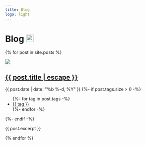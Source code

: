 ```yaml
---
title: Blog
logo: light
---
```


<h1>
  Blog
  <a class="socialIcon" href="/feed.xml">
    <img height="24px" src="/images/rss+feed+24px.png" alt="RSS Feed"/>
  </a>
</h1>


{% for post in site.posts %}
  <article class="post">
    <div class="post-image">
      <img src="{{ post.thumbnail }}"/>
    </div>
    <div class="post-text-stuff">
      <h2 class="post-title">
        <a href="{{ post.url | relative_url }}">
          {{ post.title | escape }}
        </a>
      </h2>
      <div class="post-meta">
        <time class="post-date" datetime="{{ post.date }}">{{ post.date | date: "%b %-d, %Y" }}</time>
        {%- if post.tags.size > 0 -%}
          <ul class="post-tags">
            {%- for tag in post.tags -%}
              <li>
                <a href="tags#{{tag}}">{{ tag }}</a>
              </li>
            {%- endfor -%}
          </ul>
        {%- endif -%}
      </div>
      <p>
        {{ post.excerpt }}
      </p>
    </div>
  </article>
<div class="blog-seperator"></div>
{% endfor %}
